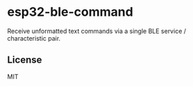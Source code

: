 # esp32-ble-command

Receive unformatted text commands via a single BLE service / characteristic pair.

## License

MIT
